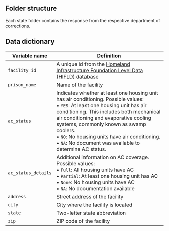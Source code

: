 ## Folder structure

Each state folder contains the response from the respective department of corrections.

## Data dictionary

Variable name | Definition
------------- | ----------
`facility_id` | A unique id from the [Homeland Infrastructure Foundation Level Data (HIFLD) database](https://hifld-geoplatform.hub.arcgis.com/datasets/geoplatform::prison-boundaries-1/about) 
`prison_name` | Name of the facility
`ac_status`   | Indicates whether at least one housing unit has air conditioning. Possible values: <br>• `YES`: At least one housing unit has air conditioning. This includes both mechanical air conditioning and evaporative cooling systems, commonly known as swamp coolers. <br>• `NO`: No housing units have air conditioning. <br>• `NA`: No document was available to determine AC status.
`ac_status_details` | Additional information on AC coverage. Possible values: <br>• `Full`: All housing units have AC <br>• `Partial`: At least one housing unit has AC <br>• `None`: No housing units have AC <br>• `NA`: No documentation available
`address` | Street address of the facility
`city` | City where the facility is located
`state` | Two-letter state abbreviation
`zip` | ZIP code of the facility

